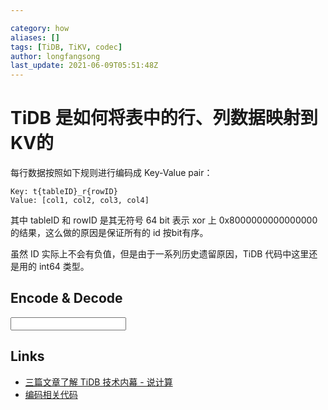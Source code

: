 ```yaml
---

category: how
aliases: []
tags: [TiDB, TiKV, codec]
author: longfangsong
last_update: 2021-06-09T05:51:48Z
---
```


# TiDB 是如何将表中的行、列数据映射到KV的

每行数据按照如下规则进行编码成 Key-Value pair：

```
Key: t{tableID}_r{rowID}
Value: [col1, col2, col3, col4]
```

其中 tableID 和 rowID 是其无符号 64 bit 表示 xor 上 0x8000000000000000 的结果，这么做的原因是保证所有的 id 按bit有序。

虽然 ID 实际上不会有负值，但是由于一系列历史遗留原因，TiDB 代码中这里还是用的 int64 类型。

## Encode & Decode

<input id="key-input"></input>

<!-- todo: 选择输出格式 -->
<div id="input-value"></div>

<ul id="explaination"></ul>
<script type="module">
import init, {parse_input, parse_record} from "/tipedia/static/wasm/key-tools/tidb_key_tools.js";
    init();
    $("#key-input").oninput = (e) => {
        const inputBuffer = parse_input(e.target.value);
        const result = parse_record(inputBuffer);
        const content = Array.from(inputBuffer).map(it => it.toString(16)).map(it => it.length < 2 ? `0${it}` : it);
        $("#input-value").innerHTML = content.join(" ");
        $("#explaination").innerHTML = `<li><span style="background: #e3e3e3;font-family: monospace;padding: 2px 6px;">${content[0]}</span>：表 id 前缀 "t"</li>`;
        $("#explaination").innerHTML += `<li><span style="background: #e3e3e3;font-family: monospace;padding: 2px 6px;">${content.slice(1,9).join(" ")}</span>：表 id：${result.table_id}</li>`;
        $("#explaination").innerHTML += `<li><span style="background: #e3e3e3;font-family: monospace;padding: 2px 6px;">${content[9]}</span>：分隔符 "_"</li>`;
        $("#explaination").innerHTML += `<li><span style="background: #e3e3e3;font-family: monospace;padding: 2px 6px;">${content[10]}</span>：行 id 前缀 "r"</li>`;
        $("#explaination").innerHTML += `<li><span style="background: #e3e3e3;font-family: monospace;padding: 2px 6px;">${content.slice(11).join(" ")}</span>：行 id：${result.row_id}</li>`;
    };
</script>

## Links

- [三篇文章了解 TiDB 技术内幕 - 说计算](https://pingcap.com/blog-cn/tidb-internal-2/)
- [编码相关代码](https://github.com/pingcap/tidb/blob/6026b6389195f522634068d513976172866fccd4/tablecodec/tablecodec.go#L102)
